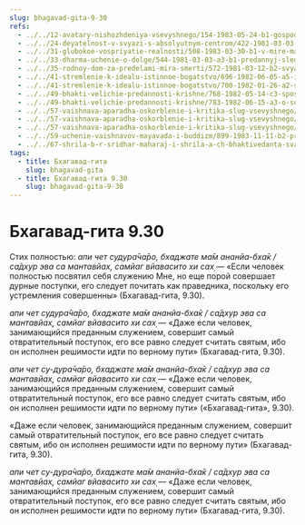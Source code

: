 ```yaml
---
slug: bhagavad-gita-9-30
refs:
  - ../../12-avatary-nishozhdeniya-vsevyshnego/154-1983-05-24-b1-gospod-narasimhadev.md
  - ../../24-deyatelnost-v-svyazi-s-absolyutnym-centrom/422-1981-03-03-a2-lyuboe-dejstvie-mozhet-sovershatsya-v-izmerenii-nirguny.md
  - ../../31-glubokoe-vospriyatie-realnosti/508-1983-03-30-b1-v-mire-materii-stradaniya-i-schaste-otnositelny.md
  - ../../33-dharma-uchenie-o-dolge/544-1981-03-03-a3-b1-predannyj-sleduet-vechnomu-dolgu-dazhe-v-sluchae-stolknoveniya-s-provintsialnym.md
  - ../../35-rodnoy-dom-za-predelami-mira-smerti/572-1981-03-12-b2-svyaz-s-mirom-nirguny-prevyshe-mirskogo-znaniya-i-tsennostej.md
  - ../../41-stremlenie-k-idealu-istinnoe-bogatstvo/696-1982-06-05-a5-ideal-dolzhen-byt-vysok-dazhe-esli-ego-realizatsiya-otnositelna.md
  - ../../41-stremlenie-k-idealu-istinnoe-bogatstvo/700-1982-01-26-a2-svyaz-s-duhovnym-mirom-pobezhdaet-materialnye-nesovershenstva.md
  - ../../49-bhakti-velichie-predannosti-krishne/768-1982-05-14-c3-sposoben-li-ty-pokinut-moe-serdtse.md
  - ../../49-bhakti-velichie-predannosti-krishne/783-1982-06-15-a3-o-sudbe-gyani-v-gite-bhagavatam-i-chajtanya-charitamrite-proslavlenie-bhakti-v-gite.md
  - ../../57-vaishnava-aparadha-oskorblenie-i-kritika-slug-vsevyshnego/860-1983-03-30-a4-o-vajshnava-aparadhe-i-opasnosti-kritiki.md
  - ../../57-vaishnava-aparadha-oskorblenie-i-kritika-slug-vsevyshnego/861-1982-05-11-b6-c1-put-prevyshe-pravednosti-stihi-9-30-31-bhagavad-gity.md
  - ../../57-vaishnava-aparadha-oskorblenie-i-kritika-slug-vsevyshnego/862-1982-02-20-c4-izgnanie-ili-nakazanie-ne-pomogut-shrimad-bhagavatam-11-5-42.md
  - ../../59-uchenie-vaishnavov-mayavada-i-buddizm/899-1983-11-11-b2-predannost-prevyshe-osvobozhdeniya-v-brahmane.md
  - ../../67-shrila-b-r-sridhar-maharaj-i-shrila-a-ch-bhaktivedanta-svami-prabhupada/1070-1981-08-14-a3-bhaktivedanta-svami-primer-nitya-siddhi.md
tags:
  - title: Бхагавад-гита
    slug: bhagavad-gita
  - title: Бхагавад-гита 9.30
    slug: bhagavad-gita-9-30
---
```


# Бхагавад-гита 9.30

Стих полностью: *апи чет судура̄ча̄ро, бхаджате ма̄м ананйа-бха̄к / са̄дхур эва са мантавйах̣, самйаг вйавасито хи сах̣* — «Если человек полностью посвятил себя служению Мне, но еще порой совершает дурные поступки, его следует почитать как праведника, поскольку его устремления совершенны» (Бхагавад-гита, 9.30).

*апи чет судура̄ча̄ро, бхаджате ма̄м ананйа-бха̄к / са̄дхур эва са мантавйах̣, самйаг вйавасито хи сах̣* — «Даже если человек, занимающийся преданным служением, совершит самый отвратительный поступок, его все равно следует считать святым, ибо он исполнен решимости идти по верному пути» (Бхагавад-гита, 9.30).


*апи чет су-дура̄ча̄ро, бхаджате ма̄м ананйа-бха̄к / са̄дхур эва са мантавйах̣, самйаг вйавасито хи сах̣* — «Даже если человек, занимающийся преданным служением, совершит самый отвратительный поступок, его все равно следует считать святым, ибо он исполнен решимости идти по верному пути» («Бхагавад-гита», 9.30).

«Даже если человек, занимающийся преданным служением, совершит самый отвратительный поступок, его все равно следует считать святым, ибо он исполнен решимости идти по верному пути» (Бхагавад-гита, 9.30).

*апи чет су-дура̄ча̄ро, бхаджате ма̄м ананйа-бха̄к / са̄дхур эва са мантавйах̣, самйаг вйавасито хи сах̣* — «Даже если человек, занимающийся преданным служением, совершит самый отвратительный поступок, его все равно следует считать святым, ибо он исполнен решимости идти по верному пути» (Бхагавад-гита, 9.30).


